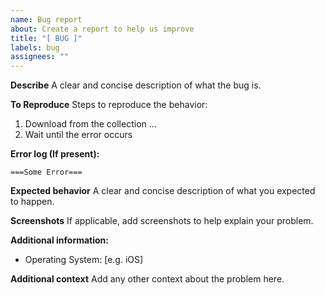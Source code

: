 ```yaml
---
name: Bug report
about: Create a report to help us improve
title: "[ BUG ]"
labels: bug
assignees: ""
---
```


**Describe**
A clear and concise description of what the bug is.

**To Reproduce**
Steps to reproduce the behavior:

1. Download from the collection ...
2. Wait until the error occurs

**Error log (If present):**

```
===Some Error===
```

**Expected behavior**
A clear and concise description of what you expected to happen.

**Screenshots**
If applicable, add screenshots to help explain your problem.

**Additional information:**

- Operating System: [e.g. iOS]

**Additional context**
Add any other context about the problem here.
